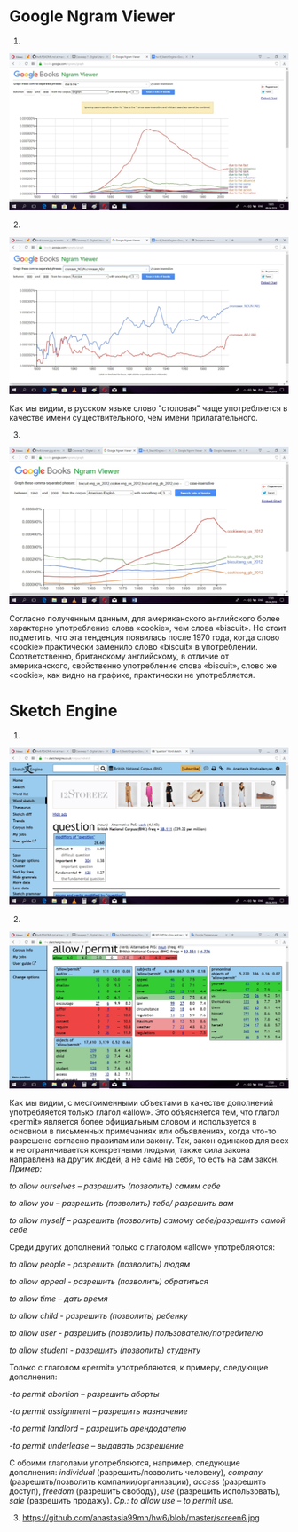 # Google Ngram Viewer

1. 

![](https://github.com/anastasia99mn/hw6/blob/master/screen.jpg)


2. 

![](https://github.com/anastasia99mn/hw6/blob/master/screen2.jpg)

Как мы видим, в русском языке слово "столовая" чаще употребляется в качестве имени существительного, чем имени прилагательного.


3. 

![](https://github.com/anastasia99mn/hw6/blob/master/screen3.jpg)

Согласно полученным данным, для американского английского более характерно употребление слова «cookie», чем слова «biscuit». Но стоит подметить, что эта тенденция появилась после 1970 года, когда слово «cookie» практически заменило слово «biscuit» в употреблении. Соответственно, британскому английскому, в отличие от американского, свойственно употребление слова «biscuit», слово же «cookie», как видно на графике, практически не употребляется.


# Sketch Engine

1. 

![](https://github.com/anastasia99mn/hw6/blob/master/screen4.jpg)


2. 

![](https://github.com/anastasia99mn/hw6/blob/master/screen5.jpg)

Как мы видим, с местоименными объектами в качестве дополнений употребляется только глагол «allow». Это объясняется тем, что глагол «permit» является более официальным словом и используется в основном в письменных примечаниях или объявлениях, когда что-то разрешено согласно правилам или закону. Так, закон одинаков для всех и не ограничивается конкретными людьми, также сила закона направлена на других людей, а не сама на себя, то есть на сам закон. *Пример:* 


*to allow ourselves – разрешить (позволить) самим себе*
                
*to allow you – разрешить (позволить) тебе/ разрешить вам*

*to allow myself – разрешить (позволить) самому себе/разрешить самой себе*


Среди других дополнений только с глаголом «allow» употребляются:

*to allow people	- разрешить (позволить) людям*

*to allow appeal	- разрешить (позволить) обратиться*

*to allow time – дать время*

*to allow child - разрешить (позволить) ребенку*

*to allow user - разрешить (позволить) пользователю/потребителю*

*to allow student - разрешить (позволить) студенту*

Только с глаголом «permit» употребляются, к примеру, следующие дополнения:

*-to permit abortion – разрешить аборты*

*-to permit assignment – разрешить назначение*

*-to permit landlord – разрешить арендодателю*

*-to permit underlease – выдавать разрешение*

С обоими глаголами употребляются, например, следующие дополнения: *individual* (разрешить/позволить человеку), *company* (разрешить/позволить компании/организации), *access* (разрешить доступ), *freedom* (разрешить свободу), *use* (разрешить использовать), *sale* (разрешить продажу). *Ср.: to allow use – to permit use.*


3. https://github.com/anastasia99mn/hw6/blob/master/screen6.jpg







